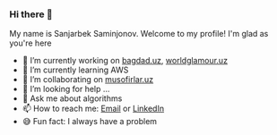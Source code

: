 ### Hi there 👋
My name is Sanjarbek Saminjonov. 
Welcome to my profile! 
I'm glad as you're here

- 🔭 I’m currently working on [bagdad.uz](https://bagdad.uz), [worldglamour.uz](https://worldglamour.uz)
- 🌱 I’m currently learning AWS
- 👯 I’m collaborating on [musofirlar.uz](http://musofirlar.uz)
- 🤔 I’m looking for help ... 
- 💬 Ask me about algorithms 
- 📫 How to reach me: [Email](mailto:sanjarbeksaminjonovv@gmail.com) or [LinkedIn](https://www.linkedin.com/in/sanjarbek-saminjonov)
- 😅 Fun fact: I always have a problem 
